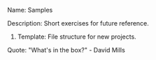 Name: Samples

Description: Short exercises for future reference.

1. Template: File structure for new projects.

Quote: "What's in the box?" - David Mills